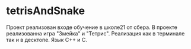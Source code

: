 # tetrisAndSnake

Проект реализован входе обучение в школе21 от сбера. В проекте реализованна игра "Змейка" и "Тетрис". Реализация как в терминале так и в десктопе. Язык С++ и С.